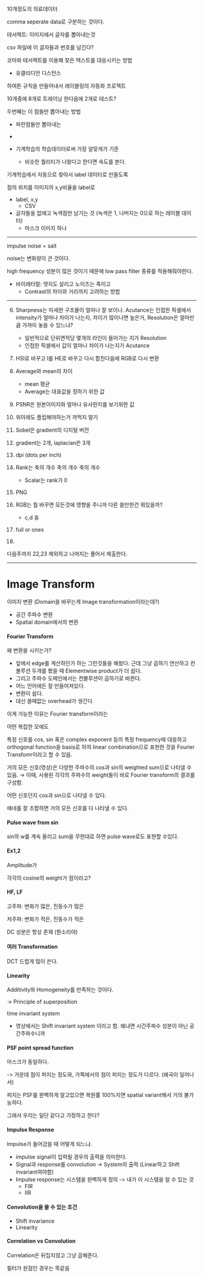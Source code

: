 10개정도의 의료데이터

comma seperate data로 구분하는 것이다.

테서렉트: 이미지에서 글자를 뽑아내는것

csv 파일에 이 글자들과 번호를 남긴다?



코마와 테서렉트를 이용해 찾은 텍스트를 대응시키는 방법

- 유클리디언 디스턴스

하여튼 규칙을 만들어내서 레이블링의 자동화 프로젝트

10개중에 8개로 트레이닝 한다음에 2개로 테스트?



두번째는 이 점들만 뽑아내는 방법

- 파란점들만 뽑아내는

- 



- 기계학습의 학습데이터로써 가장 알맞게가 기준
  - 비슷한 퀄리티가 나왔다고 한다면 속도를 본다.





기계학습에서 자동으로 찾아서 label 데이터로 만들도록

점의 위치를 이미지의 x,y비율을 label로

- label, x,y
  - CSV
- 글자들을 없애고 녹색점만 남기는 것 (녹색은 1, 나머지는 0으로 하는 레이블 데이터)
  - 마스크 이미지 하나

---

impulse noise = salt

noise는 변화량이 큰 것이다.

high frequency 성분이 많은 것이기 때문에 low pass filter 종류를 적용해줘야한다.

- 바이레터럴: 엣지도 살리고 노이즈는 죽이고
  - Contrast의 차이와 거리까지 고려하는 방법

---

6. Sharpness는 미세한 구조물이 얼마나 잘 보이나. Acutance는 인접한 픽셀에서 intensity가 얼마나 차이가 나는지, 차이가 많이나면 높은거, Resolution은 얼마만큼 가까이 놓을 수 있느냐?
   - 일반적으로 단위면적당 몇개의 라인이 들어가는 지가 Resolution
   - 인접한 픽셀에서 값이 얼마나 차이가 나는지가 Acutance
7. HSI로 바꾸고 I를 HE로 바꾸고 다시 합친다음에 RGB로 다시 변환
8. Average와 mean의 차이
   - mean 평균
   - Average는 대표값을 정하기 위한 값
9. PSNR은 원본이미지와 얼마나 유사한지를 보기위한 값

10. 위아래도 플립해야하는거 까먹지 말기
11. Sobel은 gradient의 디지털 버전

12. gradient는 2개, laplacian은 3개

15. dpi (dots per inch)
16. Rank는 축의 개수 축의 개수 축의 개수
    -  Scalar는 rank가 0
17. PNG

19. RGB는 뭘 바꾸면 모든것에 영향을 주니까 다른 쓸만한건 뭐있을까?
    - c,d 휴

21. full or ones

22. 

다음주까지 22,23 제외하고 나머지는 풀어서 제출한다.



---

# Image Transform

이미지 변환 (Domain을 바꾸는게 Image transformation이라는데?)

- 공간 주파수 변환
- Spatial domain에서의 변환



#### Fourier Transform

왜 변환을 시키는가?

- 앞에서 edge를 계산하던가 하는 그런것들을 해왔다. 근데 그냥 곱하기 연산하고 컨볼루션 두개를 봤을 때 Elementwise product가 더 쉽다. 
- 그리고 주파수 도메인에서는 컨볼루션이 곱하기로 바뀐다.
- 어느 언어에든 잘 만들어져있다.
- 변환이 쉽다.
- 대신 쓸때없는 overhead가 생긴다.

이게 가능한 이유는 Fourier transform이라는

어떤 복잡한 모에도

특정 신호를 cos, sin 혹은 complex exponent 등의 특정 frequency에 대응하고 orthogonal function을 basis로 하여 linear combination으로 표현한 것을 Fourier Transfomr이라고 할 수 있음.

거의 모든 신호(영상)은 다양한 주파수의 cos과 sin의 weighted sum으로 나타낼 수 있음. → 이때, 사용된 각각의 주파수의 weight들이 바로 Fourier transform의 결과를 구성함.

어떤 신호던지 cos과 sin으로 나타낼 수 있다.

얘네를 잘 조합하면 거의 모든 신호를 다 나타낼 수 있다.

#### Pulse wave from sin

sin의 w를 계속 올리고 sum을 무한대로 하면 pulse wave로도 표현할 수있다.

#### Ex1,2

Amplitude가 

각각의 cosine의 weight가 점이라고?

#### HF, LF

고주파: 변화가 많은, 진동수가 많은

저주파: 변화가 적은, 진동수가 적은

DC 성분은 항상 존재 (뭔소리야)

#### 여러 Transformation

DCT 드럽게 많이 쓴다.



#### Linearity

Additivity와 Homogeneity를 만족하는 것이다.

-> Principle of superposition

time invariant system

- 영상에서는 Shift invariant system 이라고 함. 왜냐면 시간주파수 성분이 아닌 공간주파수니까



#### PSF point spread function

마스크가 동일하다.

-> 가운데 점이 퍼지는 정도와, 가쪽에서의 점이 퍼지는 정도가 다르다. (왜곡이 일어나서)

퍼지는 PSF를 완벽하게 알고있으면 복원률 100%지면 spatial variant해서 거의 불가능하다.

그래서 우리는 일단 같다고 가정하고 한다?



#### Impulse Response

Impulse가 들어갔을 때 어떻게 되느냐.



- impulse signal이 입력될 경우의 출력을 의미한다.
- Signal과 response를 convolution -> System의 출력 (Linear하고 Shift invariant여야함)
- Impulse response는 시스템을 완벽하게 정의 -> 내가 이 시스템을 알 수 있는 것
  - FIR
  - IIR

#### Convolution을 쓸 수 있는 조건

- Shift invariance
- Linearity

#### Correlation vs Convolution

Correlation은 뒤집지않고 그냥 곱해준다. 

필터가 원점인 경우는 똑같음

